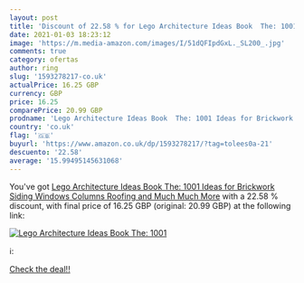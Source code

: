 ```yaml
---
layout: post
title: 'Discount of 22.58 % for Lego Architecture Ideas Book  The: 1001 '
date: 2021-01-03 18:23:12
image: 'https://m.media-amazon.com/images/I/51dQFIpdGxL._SL200_.jpg'
comments: true
category: ofertas
author: ring
slug: '1593278217-co.uk'
actualPrice: 16.25 GBP
currency: GBP
price: 16.25
comparePrice: 20.99 GBP
prodname: 'Lego Architecture Ideas Book  The: 1001 Ideas for Brickwork  Siding  Windows  Columns  Roofing  and Much  Much More'
country: 'co.uk'
flag: '🇬🇧'
buyurl: 'https://www.amazon.co.uk/dp/1593278217/?tag=tolees0a-21'
descuento: '22.58'
average: '15.99495145631068'
---
```


You've got [Lego Architecture Ideas Book  The: 1001 Ideas for Brickwork  Siding  Windows  Columns  Roofing  and Much  Much More](https://www.amazon.co.uk/dp/1593278217/?tag=tolees0a-21) with a  22.58 % discount, with final price of 16.25 GBP (original: 20.99 GBP) at the following link:

[![Lego Architecture Ideas Book  The: 1001 ](https://m.media-amazon.com/images/I/51dQFIpdGxL._SL200_.jpg)](https://www.amazon.co.uk/dp/1593278217/?tag=tolees0a-21)

ℹ️:


[Check the deal!!](https://www.amazon.co.uk/dp/1593278217/?tag=tolees0a-21)
